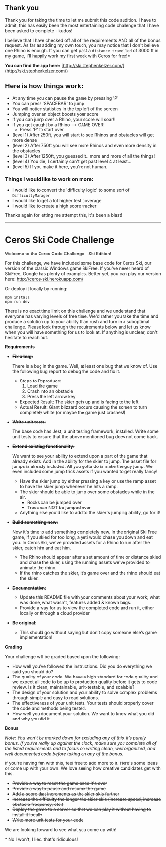 ## Thank you
Thank you for taking the time to let me submit this code audition. I have to admit, this has easily been the most entertaining code challenge that I have been asked to complete - kudos! 

I believe that I have checked off all of the requirements AND all of the bonus request. As far as adding my own touch, you may notice that I don't believe one Rhino is enough. If you can get past a `distance travelled` of 3000 ft in my game, I'll happily work my first week with Ceros for free!*

**You can find the app here:** [http://ski.stephenkelzer.com/](http://ski.stephenkelzer.com/)

## Here is how things work:
- At any time you can pause the game by pressing 'P'
- You can press 'SPACEBAR' to jump
- You will notice statistics in the top left of the screen
- Jumping over an object boosts your score
- If you can jump over a Rhino, your score will soar!!
- If you get caught by a Rhino --> GAME OVER!
   - Press 'P' to start over
- (level 1) After 250ft, you will start to see Rhinos and obstacles will get more dense
- (level 2) After 750ft you will see more Rhinos and even more density in the obstacles
- (level 3) After 1250ft, you guessed it..  more and more of all the things!
- (level 4) You die, I certainly can't get past level 4 at least...
- (level 5) If you make it here, you're not human.

### Things I would like to work on more:
- I would like to convert the 'difficulty logic' to some sort of `DifficultyManager`
- I would like to get a lot higher test coverage
- I would like to create a high score tracker

Thanks again for letting me attempt this, it's been a blast!


---


# Ceros Ski Code Challenge

Welcome to the Ceros Code Challenge - Ski Edition!

For this challenge, we have included some base code for Ceros Ski, our version of the classic Windows game SkiFree. If
you've never heard of SkiFree, Google has plenty of examples. Better yet, you can play our version here: 
http://ceros-ski.herokuapp.com/  

Or deploy it locally by running:
```
npm install
npm run dev
```

There is no exact time limit on this challenge and we understand that everyone has varying levels of free time. We'd 
rather you take the time and produce a solution up to your ability than rush and turn in a suboptimal challenge. Please 
look through the requirements below and let us know when you will have something for us to look at. If anything is 
unclear, don't hesitate to reach out.

**Requirements**

* ~~**Fix a bug:**~~

  There is a bug in the game. Well, at least one bug that we know of. Use the following bug report to debug the code
  and fix it.
  * Steps to Reproduce:
    1. Load the game
    1. Crash into an obstacle
    1. Press the left arrow key
  * Expected Result: The skier gets up and is facing to the left
  * Actual Result: Giant blizzard occurs causing the screen to turn completely white (or maybe the game just crashes!)
  
* ~~**Write unit tests:**~~

  The base code has Jest, a unit testing framework, installed. Write some unit tests to ensure that the above mentioned
  bug does not come back.
  
* ~~**Extend existing functionality:**~~

  We want to see your ability to extend upon a part of the game that already exists. Add in the ability for the skier to 
  jump. The asset file for jumps is already included. All you gotta do is make the guy jump. We even included some jump 
  trick assets if you wanted to get really fancy!
  * Have the skier jump by either pressing a key or use the ramp asset to have the skier jump whenever he hits a ramp.
  * The skier should be able to jump over some obstacles while in the air. 
    * Rocks can be jumped over
    * Trees can NOT be jumped over
  * Anything else you'd like to add to the skier's jumping ability, go for it!
   
* ~~**Build something new:**~~

  Now it's time to add something completely new. In the original Ski Free game, if you skied for too long, 
  a yeti would chase you down and eat you. In Ceros Ski, we've provided assets for a Rhino to run after the skier, 
  catch him and eat him.
  * The Rhino should appear after a set amount of time or distance skied and chase the skier, using the running assets
    we've provided to animate the rhino.
  * If the rhino catches the skier, it's game over and the rhino should eat the skier. 

* ~~**Documentation:**~~

  * Update this README file with your comments about your work; what was done, what wasn't, features added & known bugs.
  * Provide a way for us to view the completed code and run it, either locally or through a cloud provider
  
* ~~**Be original:**~~
  * This should go without saying but don’t copy someone else’s game implementation!

**Grading** 

Your challenge will be graded based upon the following:

* How well you've followed the instructions. Did you do everything we said you should do?
* The quality of your code. We have a high standard for code quality and we expect all code to be up to production 
  quality before it gets to code review. Is it clean, maintainable, unit-testable, and scalable?
* The design of your solution and your ability to solve complex problems through simple and easy to read solutions.
* The effectiveness of your unit tests. Your tests should properly cover the code and methods being tested.
* How well you document your solution. We want to know what you did and why you did it.

**Bonus**

*Note: You won’t be marked down for excluding any of this, it’s purely bonus.  If you’re really up against the clock, 
make sure you complete all of the listed requirements and to focus on writing clean, well organized, and well documented 
code before taking on any of the bonus.*

If you're having fun with this, feel free to add more to it. Here's some ideas or come up with your own. We love seeing 
how creative candidates get with this.
 
* ~~Provide a way to reset the game once it's over~~
* ~~Provide a way to pause and resume the game~~
* ~~Add a score that increments as the skier skis further~~
* ~~Increase the difficulty the longer the skier skis (increase speed, increase obstacle frequency, etc.)~~
* ~~Deploy the game to a server so that we can play it without having to install it locally~~
* ~~Write more unit tests for your code~~

We are looking forward to see what you come up with!




\* No I won't, I lied. that's ridiculous!
